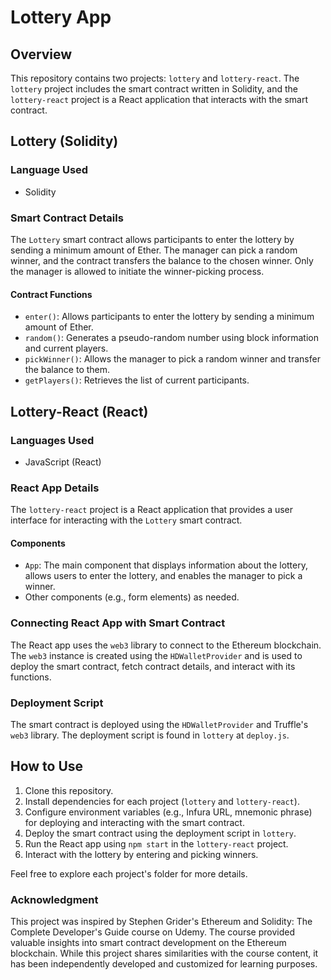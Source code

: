 # Lottery App

## Overview

This repository contains two projects: `lottery` and `lottery-react`. The `lottery` project includes the smart contract written in Solidity, and the `lottery-react` project is a React application that interacts with the smart contract.

## Lottery (Solidity)

### Language Used

- Solidity

### Smart Contract Details

The `Lottery` smart contract allows participants to enter the lottery by sending a minimum amount of Ether. The manager can pick a random winner, and the contract transfers the balance to the chosen winner. Only the manager is allowed to initiate the winner-picking process.

#### Contract Functions

- `enter()`: Allows participants to enter the lottery by sending a minimum amount of Ether.
- `random()`: Generates a pseudo-random number using block information and current players.
- `pickWinner()`: Allows the manager to pick a random winner and transfer the balance to them.
- `getPlayers()`: Retrieves the list of current participants.

## Lottery-React (React)

### Languages Used

- JavaScript (React)

### React App Details

The `lottery-react` project is a React application that provides a user interface for interacting with the `Lottery` smart contract.

#### Components

- `App`: The main component that displays information about the lottery, allows users to enter the lottery, and enables the manager to pick a winner.
- Other components (e.g., form elements) as needed.

### Connecting React App with Smart Contract

The React app uses the `web3` library to connect to the Ethereum blockchain. The `web3` instance is created using the `HDWalletProvider` and is used to deploy the smart contract, fetch contract details, and interact with its functions.

### Deployment Script

The smart contract is deployed using the `HDWalletProvider` and Truffle's `web3` library. The deployment script is found in `lottery` at `deploy.js`.

## How to Use

1. Clone this repository.
2. Install dependencies for each project (`lottery` and `lottery-react`).
3. Configure environment variables (e.g., Infura URL, mnemonic phrase) for deploying and interacting with the smart contract.
4. Deploy the smart contract using the deployment script in `lottery`.
5. Run the React app using `npm start` in the `lottery-react` project.
6. Interact with the lottery by entering and picking winners.

Feel free to explore each project's folder for more details.


### Acknowledgment

This project was inspired by Stephen Grider's Ethereum and Solidity: The Complete Developer's Guide course on Udemy. The course provided valuable insights into smart contract development on the Ethereum blockchain. While this project shares similarities with the course content, it has been independently developed and customized for learning purposes.